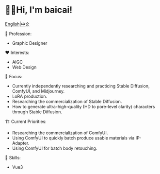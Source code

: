# 👋🏻Hi, I'm baicai!

[English](./English)|[中文](./README)

💼 Profession:

- Graphic Designer

❤️ Interests:

- AIGC
- Web Design

🤖 Focus:

- Currently independently researching and practicing Stable Diffusion, ComfyUI, and Midjourney.
- LoRA production.
- Researching the commercialization of Stable Diffusion.
- How to generate ultra-high-quality (HD to pore-level clarity) characters through Stable Diffusion.

🏗️ Current Priorities:

- Researching the commercialization of ComfyUI.
- Using ComfyUI to quickly batch produce usable materials via IP-Adapter.
- Using ComfyUI for batch body retouching.

🌟 Skills:

- Vue3
